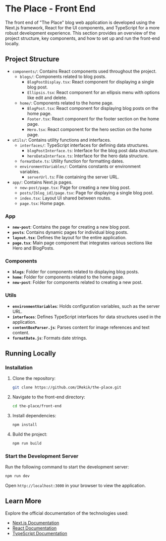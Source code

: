 # The Place - Front End

The front end of "The Place" blog web application is developed using the Next.js framework, React for the UI components, and TypeScript for a more robust development experience. This section provides an overview of the project structure, key components, and how to set up and run the front-end locally.

## Project Structure

- `components/`: Contains React components used throughout the project.
  - `blogs/`: Components related to blog posts.
    - `BlogPostDisplay.tsx`: React component for displaying a single blog post.
    - `Ellipsis.tsx`: React component for an ellipsis menu with options like edit and delete.
  - `home/`: Components related to the home page.
    - `BlogPost.tsx`: React component for displaying blog posts on the home page.
    - `Footer.tsx`: React component for the footer section on the home page.
    - `Hero.tsx`: React component for the hero section on the home page.
- `utils/`: Contains utility functions and interfaces.
  - `interfaces/`: TypeScript interfaces for defining data structures.
    - `blogPostInterface.ts`: Interface for the blog post data structure.
    - `heroDataInterface.ts`: Interface for the hero data structure.
  - `formatDate.ts`: Utility function for formatting dates.
  - `environmentVariables/`: Contains constants or environment variables.
    - `serverUrl.ts`: File containing the server URL.
- `app/`: Contains Next.js pages.
  - `new-post/page.tsx`: Page for creating a new blog post.
  - `posts/[blog_id]/page.tsx`: Page for displaying a single blog post.
  - `index.tsx`: Layout UI shared between routes.
  - `page.tsx`: Home page.

### App

- **`new-post`**: Contains the page for creating a new blog post.
- **`posts`**: Contains dynamic pages for individual blog posts.
- **`layout.tsx`**: Defines the layout for the entire application.
- **`page.tsx`**: Main page component that integrates various sections like Hero and BlogPosts.

### Components

- **`blogs`**: Folder for components related to displaying blog posts.
- **`home`**: Folder for components related to the home page.
- **`new-post`**: Folder for components related to creating a new post.

### Utils

- **`environmentVariables`**: Holds configuration variables, such as the server URL.
- **`interfaces`**: Defines TypeScript interfaces for data structures used in the application.
- **`contentBoxParser.js`**: Parses content for image references and text content.
- **`formatDate.js`**: Formats date strings.

## Running Locally

### Installation

1. Clone the repository:

    ```bash
    git clone https://github.com/IRekik/the-place.git
    ```

2. Navigate to the front-end directory:

    ```bash
    cd the-place/front-end
    ```

3. Install dependencies:

    ```bash
    npm install
    ```
4. Build the project:

    ```bash
    npm run build
    ```

### Start the Development Server

Run the following command to start the development server:

```bash
npm run dev
```

Open `http://localhost:3000` in your browser to view the application.

## Learn More

Explore the official documentation of the technologies used:

- [Next.js Documentation](https://nextjs.org/docs)
- [React Documentation](https://reactjs.org/docs/getting-started.html)
- [TypeScript Documentation](https://www.typescriptlang.org/docs/)
